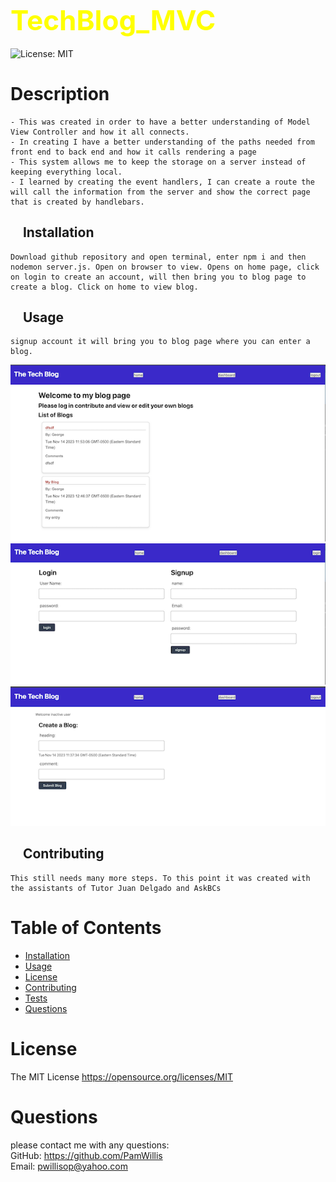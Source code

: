 
## <span style="color: Yellow; font-size: 2.75rem;">TechBlog_MVC</span>  
![License: MIT](https://img.shields.io/badge/License-MIT-yellow.svg)

# Description
    - This was created in order to have a better understanding of Model View Controller and how it all connects.
    - In creating I have a better understanding of the paths needed from front end to back end and how it calls rendering a page
    - This system allows me to keep the storage on a server instead of keeping everything local.
    - I learned by creating the event handlers, I can create a route the will call the information from the server and show the correct page that is created by handlebars.  

## &nbsp;&nbsp;&nbsp;  Installation  
    Download github repository and open terminal, enter npm i and then nodemon server.js. Open on browser to view. Opens on home page, click on login to create an account, will then bring you to blog page to create a blog. Click on home to view blog.

## &nbsp;&nbsp;&nbsp;  Usage  
    signup account it will bring you to blog page where you can enter a blog.
![MockUp](images//3.png)
![MockUp](images/1.png)
![MockUp](images/2.png)  

## &nbsp;&nbsp;&nbsp;  Contributing  
    This still needs many more steps. To this point it was created with the assistants of Tutor Juan Delgado and AskBCs
   

# Table of Contents
- [Installation](#installation)
- [Usage](#usage)
- [License](#license)
- [Contributing](#contributing)
- [Tests](#tests)
- [Questions](#questions)

# License
The MIT License  https://opensource.org/licenses/MIT

# Questions
please contact me with any questions:  
GitHub: https://github.com/PamWillis  
Email: pwillisop@yahoo.com

